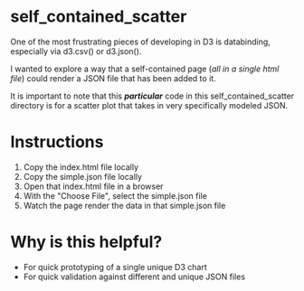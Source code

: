 # self_contained_scatter

One of the most frustrating pieces of developing in D3 is databinding, especially via d3.csv() or d3.json().

I wanted to explore a way that a self-contained page (*all in a single html file*) could render a JSON file that has been added to it.

It is important to note that this ***particular*** code in this self_contained_scatter directory is for a scatter plot that takes in very specifically modeled JSON.

# Instructions

1) Copy the index.html file locally
2) Copy the simple.json file locally
3) Open that index.html file in a browser
4) With the "Choose File", select the simple.json file
5) Watch the page render the data in that simple.json file

# Why is this helpful?

- For quick prototyping of a single unique D3 chart
- For quick validation against different and unique JSON files
